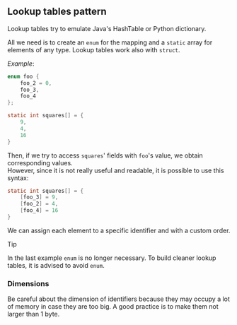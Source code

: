 ## Lookup tables pattern

Lookup tables try to emulate Java's HashTable or Python dictionary.

All we need is to create an `enum` for the mapping and a `static` array for elements of any type. Lookup tables work also with `struct`.

_Example_:

```c
enum foo {
    foo_2 = 0,
    foo_3,
    foo_4
};

static int squares[] = {
    9,
    4,
    16
}
```

Then, if we try to access `squares`' fields with `foo`'s value, we obtain corresponding values.
\
However, since it is not really useful and readable, it is possible to use this syntax:

```c
static int squares[] = {
    [foo_3] = 9,
    [foo_2] = 4,
    [foo_4] = 16
}
```

We can assign each element to a specific identifier and with a custom order.

> [!TIP]
>
> In the last example `enum` is no longer necessary. To build cleaner lookup tables, it is advised to avoid `enum`.

### Dimensions

Be careful about the dimension of identifiers because they may occupy a lot of memory in case they are too big. A good practice is to make them not larger than 1 byte.
